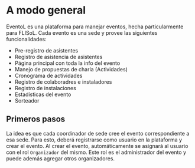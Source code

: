 # A modo general

EventoL es una plataforma para manejar eventos, hecha particularmente para FLISoL. Cada evento es una sede y provee las siguientes funcionalidades:

* Pre-registro de asistentes
* Registro de asistencia de asistentes
* Página principal con toda la info del evento
* Manejo de propuestas de charla (Actividades)
* Cronograma de actividades
* Registro de colaboradres e instaladores
* Registro de instalaciones
* Estadísticas del evento
* Sorteador

## Primeros pasos

La idea es que cada coordinador de sede cree el evento correspondiente a esa sede. Para esto, deberá registrarse como usuario en la
plataforma y crear el evento. Al crear el evento, automáticamente se asignará al usuario con el rol `Organizador` del mismo. Este rol es
el administrador del evento y puede además agregar otros organizadores.
